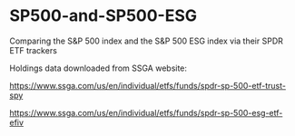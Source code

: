 # SP500-and-SP500-ESG

Comparing the S&P 500 index and the S&P 500 ESG index via their SPDR ETF trackers

Holdings data downloaded from SSGA website:

https://www.ssga.com/us/en/individual/etfs/funds/spdr-sp-500-etf-trust-spy

https://www.ssga.com/us/en/individual/etfs/funds/spdr-sp-500-esg-etf-efiv
